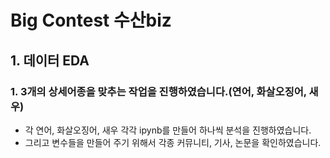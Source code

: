 # Big Contest 수산biz

## 1. 데이터 EDA
### 1. 3개의 상세어종을 맞추는 작업을 진행하였습니다.(연어, 화살오징어, 새우)
- 각 연어, 화살오징어, 새우 각각 ipynb를 만들어 하나씩 분석을 진행하였습니다.
- 그리고 변수들을 만들어 주기 위해서 각종 커뮤니티, 기사, 논문을 확인하였습니다.
